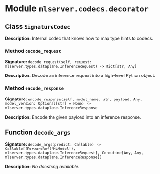 # Module `mlserver.codecs.decorator`


## Class `SignatureCodec`


**Description:**
Internal codec that knows how to map type hints to codecs.

### Method `decode_request`


**Signature:** `decode_request(self, request: mlserver.types.dataplane.InferenceRequest) -> Dict[str, Any]`


**Description:**
Decode an inference request into a high-level Python object.

### Method `encode_response`


**Signature:** `encode_response(self, model_name: str, payload: Any, model_version: Optional[str] = None) -> mlserver.types.dataplane.InferenceResponse`


**Description:**
Encode the given payload into an inference response.

## Function `decode_args`


**Signature:** `decode_args(predict: Callable) -> Callable[[ForwardRef('MLModel'), mlserver.types.dataplane.InferenceRequest], Coroutine[Any, Any, mlserver.types.dataplane.InferenceResponse]]`


**Description:**
*No docstring available.*
